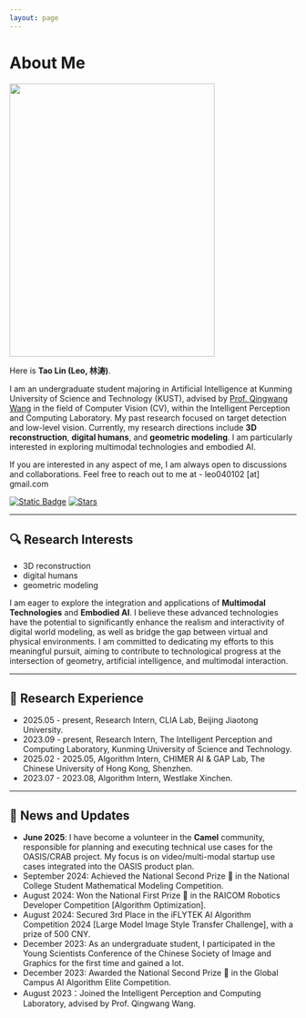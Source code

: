 ```yaml
---
layout: page
---
```


# About Me

<img src="https://lintao.online/image.png" class="floatpic" width="360" height="480">

Here is **Tao Lin (Leo, 林涛)**.

I am an undergraduate student majoring in Artificial Intelligence at Kunming University of Science and Technology (KUST), advised by [Prof. Qingwang Wang](https://xzy.kust.edu.cn/info/1127/2815.htm) in the field of Computer Vision (CV), within the Intelligent Perception and Computing Laboratory. My past research focused on target detection and low-level vision. Currently, my research directions include **3D reconstruction**, **digital humans**, and **geometric modeling**. I am particularly interested in exploring multimodal technologies and embodied AI.

If you are interested in any aspect of me, I am always open to discussions and collaborations. Feel free to reach out to me at - leo040102 [at] gmail.com

[![Static Badge](https://img.shields.io/badge/Just%20contact%20me-WeChat-green?labelColor=gray)](https://123pyLeo.github.io/images/my_wechat.jpg)  [![Stars](https://img.shields.io/github/stars/123pyLeo?style=social)](https://github.com/123pyLeo) 

---

## 🔍 Research Interests

- 3D reconstruction
- digital humans
- geometric modeling

I am eager to explore the integration and applications of **Multimodal Technologies** and **Embodied AI**. I believe these advanced technologies have the potential to significantly enhance the realism and interactivity of digital world modeling, as well as bridge the gap between virtual and physical environments. I am committed to dedicating my efforts to this meaningful pursuit, aiming to contribute to technological progress at the intersection of geometry, artificial intelligence, and multimodal interaction.

---

## 💼 Research Experience

- 2025.05 - present, Research Intern, CLIA Lab, Beijing Jiaotong University.
- 2023.09 - present, Research Intern, The Intelligent Perception and Computing Laboratory, Kunming University of Science and Technology.
- 2025.02 - 2025.05, Algorithm Intern, CHIMER AI & GAP Lab, The Chinese University of Hong Kong, Shenzhen.
- 2023.07 - 2023.08, Algorithm Intern, Westlake Xinchen.

---

## 📰 News and Updates

- **June 2025**: I have become a volunteer in the ****Camel**** community, responsible for planning and executing technical use cases for the OASIS/CRAB project. My focus is on video/multi-modal startup use cases integrated into the OASIS product plan.
- September 2024: Achieved the National Second Prize 🥈 in the National College Student Mathematical Modeling Competition.
- August 2024: Won the National First Prize 🥇 in the RAICOM Robotics Developer Competition [Algorithm Optimization].
- August 2024: Secured 3rd Place in the iFLYTEK AI Algorithm Competition 2024 [Large Model Image Style Transfer Challenge], with a prize of 500 CNY.
- December 2023: As an undergraduate student, I participated in the Young Scientists Conference of the Chinese Society of Image and Graphics for the first time and gained a lot.
- December 2023: Awarded the National Second Prize 🥈 in the Global Campus AI Algorithm Elite Competition.
- August 2023：Joined the Intelligent Perception and Computing Laboratory, advised by Prof. Qingwang Wang.
<br>

<script type="text/javascript" id="clustrmaps" 
src="//clustrmaps.com/map_v2.js?d=yk-jb_ZzvLkNqbtPU-KOeDAJbRXEp1V9pCg4hHlJem8&cl=ffffff&w=a" 
style="width: 300px; height: 225px;"></script>

<!--
<blockquote class="twitter-tweet"><p lang="en" dir="ltr">Thrilled to be an AAAI-UC Scholar at <a href="https://twitter.com/hashtag/AAAI24?src=hash&amp;ref_src=twsrc%5Etfw">#AAAI24</a>, thanks to <a href="https://twitter.com/hashtag/AAAI?src=hash&amp;ref_src=twsrc%5Etfw">#AAAI</a> &amp; <a href="https://twitter.com/hashtag/GoogleExploreCSR?src=hash&amp;ref_src=twsrc%5Etfw">#GoogleExploreCSR</a> for the sponsorship. Grateful for the knowledge gained and new friendships formed.<br><br>Wonderful trip in Vancouver. Looking forward to staying connected with all.<a href="https://twitter.com/hashtag/AAAI24?src=hash&amp;ref_src=twsrc%5Etfw">#AAAI24</a> <a href="https://twitter.com/hashtag/Vancouver?src=hash&amp;ref_src=twsrc%5Etfw">#Vancouver</a> <a href="https://twitter.com/hashtag/GoogleExploreCSR?src=hash&amp;ref_src=twsrc%5Etfw">#GoogleExploreCSR</a> <a href="https://t.co/wUQUp8XlSM">pic.twitter.com/wUQUp8XlSM</a></p>&mdash; Hanlin CAI (seeking a PhD position 2025) (@lancecai2002) <a href="https://twitter.com/lancecai2002/status/1762210025173344260?ref_src=twsrc%5Etfw">February 26, 2024</a></blockquote> <script async src="https://platform.twitter.com/widgets.js" charset="utf-8"></script>

[![Follow](https://img.shields.io/github/followers/123pyLeo?style=social&label=Follow)](https://github.com/123pyLeo?tab=followers)
- 2025.05 - present, Research Intern, CLIA Lab, Beijing Jiaotong University.
-->

